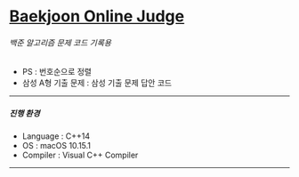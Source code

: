 # [Baekjoon Online Judge](https://www.acmicpc.net/)
###### 백준 알고리즘 문제 코드 기록용
* PS : 번호순으로 정렬
* 삼성 A형 기출 문제 : 삼성 기출 문제 답안 코드 
--- 
##### 진행 환경
* Language : C++14
* OS : macOS 10.15.1
* Compiler : Visual C++ Compiler
---



